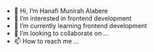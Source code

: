 - 👋 Hi, I’m Hanafi Munirah Alabere
- 👀 I’m interested in frontend development 
- 🌱 I’m currently learning frontend development 
- 💞️ I’m looking to collaborate on ...
- 📫 How to reach me ...

<!---
Munirah-h/Munirah-h is a ✨ special ✨ repository because its `README.md` (this file) appears on your GitHub profile.
You can click the Preview link to take a look at your changes.
--->
